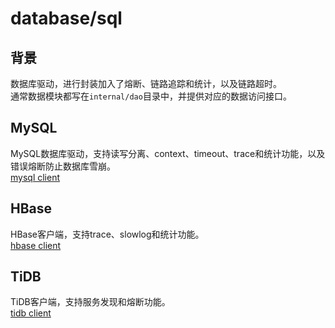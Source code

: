 # database/sql

## 背景
数据库驱动，进行封装加入了熔断、链路追踪和统计，以及链路超时。  
通常数据模块都写在`internal/dao`目录中，并提供对应的数据访问接口。

## MySQL
MySQL数据库驱动，支持读写分离、context、timeout、trace和统计功能，以及错误熔断防止数据库雪崩。  
[mysql client](database-mysql.md)

## HBase
HBase客户端，支持trace、slowlog和统计功能。  
[hbase client](database-hbase.md)

## TiDB
TiDB客户端，支持服务发现和熔断功能。  
[tidb client](database-tidb.md)
